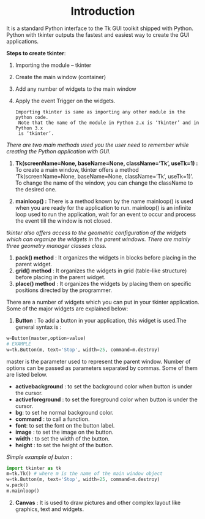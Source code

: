 # <center>Introduction</center>
 It is a standard Python interface to the Tk GUI toolkit shipped with Python. Python with tkinter outputs the fastest and easiest way to create the GUI applications.

 **Steps to create tkinter**:
  1. Importing the module – tkinter
  2. Create the main window (container)
  3. Add any number of widgets to the main window
  4. Apply the event Trigger on the widgets.

         Importing tkinter is same as importing any other module in the python code.
          Note that the name of the module in Python 2.x is ‘Tkinter’ and in Python 3.x
          is ‘tkinter’.  
*There are two main methods used you the user need to remember while creating the Python application with GUI.*

1. **Tk(screenName=None,  baseName=None,  className=’Tk’,  useTk=1) :**
To create a main window, tkinter offers a method ‘Tk(screenName=None,  baseName=None,  className=’Tk’,  useTk=1)’. To change the name of the window, you can change the className to the desired one.

2. **mainloop() :** There is a method known by the name mainloop() is used when you are ready for the application to run. mainloop() is an infinite loop used to run the application, wait for an event to occur and process the event till the window is not closed.

*tkinter also offers access to the geometric configuration of the widgets which can organize the widgets in the parent windows. There are mainly three geometry manager classes class.*

  1. **pack() method** : It organizes the widgets in blocks before placing in the parent widget.
  2. **grid() method** : It organizes the widgets in grid (table-like structure) before placing in the parent widget.
  3. **place() method** : It organizes the widgets by placing them on specific positions directed by the programmer.

There are a number of widgets which you can put in your tkinter application. Some of the major widgets are explained below:

   1.  **Button** : To add a button in your application, this widget is used.The general syntax is :
   ```python
   w=Button(master,option=value)
   # EXAMPLE
   w=tk.Button(m, text='Stop', width=25, command=m.destroy)
   ```
master is the parameter used to represent the parent window.
Number of options can be passed as parameters separated by commas. Some of them are listed below.
+ **activebackground** : to set the background color when button is under the cursor.
+ **activeforeground** : to set the foreground color when button is under the cursor.
+ **bg**: to set he normal background color.
+ **command** : to call a function.
+ **font**: to set the font on the button label.
+ **image** : to set the image on the button.
+ **width** : to set the width of the button.
+ **height** : to set the height of the button.

*Simple example of buton* :
```Python
import tkinter as tk
m=tk.Tk() # where m is the name of the main window object
w=tk.Button(m, text='Stop', width=25, command=m.destroy)
w.pack()
m.mainloop()
```

2. **Canvas** : It is used to draw pictures and other complex layout like graphics, text and widgets.
